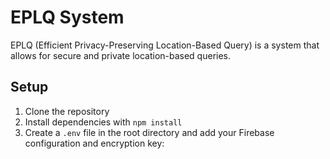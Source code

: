 # EPLQ System

EPLQ (Efficient Privacy-Preserving Location-Based Query) is a system that allows for secure and private location-based queries.

## Setup

1. Clone the repository
2. Install dependencies with `npm install`
3. Create a `.env` file in the root directory and add your Firebase configuration and encryption key:


